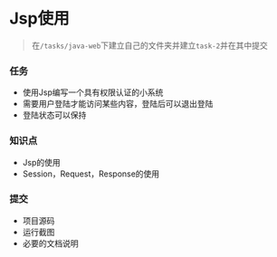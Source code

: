 # Jsp使用

> 在`/tasks/java-web`下建立自己的文件夹并建立`task-2`并在其中提交

### 任务

* 使用Jsp编写一个具有权限认证的小系统
* 需要用户登陆才能访问某些内容，登陆后可以退出登陆
* 登陆状态可以保持

### 知识点

* Jsp的使用
* Session，Request，Response的使用

### 提交

* 项目源码
* 运行截图
* 必要的文档说明